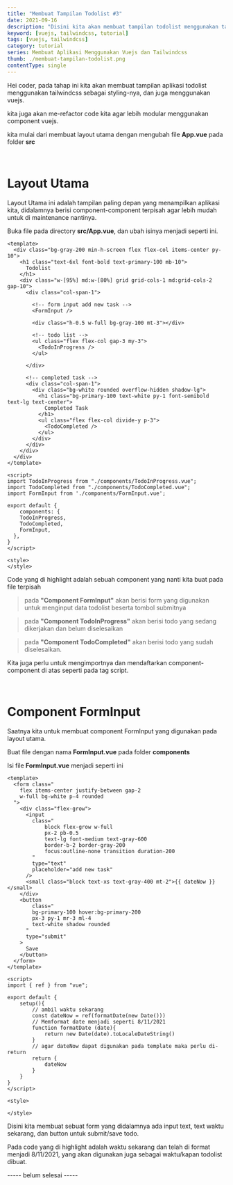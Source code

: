 ```yaml
---
title: "Membuat Tampilan Todolist #3"
date: 2021-09-16
description: "Disini kita akan membuat tampilan todolist menggunakan tailwindcss sebagai styling-nya, dan refactor code-nya menggunakan component vuejs agar lebih modular dan mudah di maintenance."
keyword: [vuejs, tailwindcss, tutorial]
tags: [vuejs, tailwindcss]
category: tutorial
series: Membuat Aplikasi Menggunakan Vuejs dan Tailwindcss
thumb: ./membuat-tampilan-todolist.png
contentType: single
---
```


Hei coder, pada tahap ini kita akan membuat tampilan aplikasi todolist menggunakan tailwindcss sebagai styling-nya, dan juga menggunakan vuejs.

kita juga akan me-refactor code kita agar lebih modular menggunakan component vuejs.

kita mulai dari membuat layout utama dengan mengubah file **App.vue** pada folder **src**

<br/>

# Layout Utama

Layout Utama ini adalah tampilan paling depan yang menampilkan aplikasi kita, didalamnya berisi component-component terpisah agar lebih mudah untuk di maintenance nantinya.

Buka file pada directory **src/App.vue**, dan ubah isinya menjadi seperti ini.

```html:expose=true {10,16,28}
<template>
  <div class="bg-gray-200 min-h-screen flex flex-col items-center py-10">
  	<h1 class="text-6xl font-bold text-primary-100 mb-10">
      Todolist
    </h1>
    <div class="w-[95%] md:w-[80%] grid grid-cols-1 md:grid-cols-2 gap-10">
      <div class="col-span-1">

        <!-- form input add new task -->
        <FormInput />

        <div class="h-0.5 w-full bg-gray-100 mt-3"></div>

        <!-- todo list -->
        <ul class="flex flex-col gap-3 my-3">
          <TodoInProgress />
        </ul>
        
      </div>

      <!-- completed task -->
      <div class="col-span-1">
        <div class="bg-white rounded overflow-hidden shadow-lg">
          <h1 class="bg-primary-100 text-white py-1 font-semibold text-lg text-center">
            Completed Task
          </h1>
          <ul class="flex flex-col divide-y p-3">
            <TodoCompleted />
          </ul>
        </div>
      </div>
    </div>
  </div>
</template>

<script>
import TodoInProgress from "./components/TodoInProgress.vue";
import TodoCompleted from "./components/TodoCompleted.vue";
import FormInput from './components/FormInput.vue';

export default {
	components: {
    TodoInProgress,
    TodoCompleted,
    FormInput,
  },
}
</script>

<style>
</style>
```

Code yang di highlight adalah sebuah component yang nanti kita buat pada file terpisah

> pada **"Component FormInput"** akan berisi form yang digunakan untuk menginput data todolist beserta tombol submitnya

> pada **"Component TodoInProgress"** akan berisi todo yang sedang dikerjakan dan belum diselesaikan

> pada **"Component TodoCompleted"** akan berisi todo yang sudah diselesaikan.

Kita juga perlu untuk mengimportnya dan mendaftarkan component-component di atas seperti pada tag script.

<br/>

# Component FormInput

Saatnya kita untuk membuat component FormInput yang digunakan pada layout utama.

Buat file dengan nama **FormInput.vue** pada folder **components**

Isi file **FormInput.vue** menjadi seperti ini

```html:expose=true {18}
<template>
  <form class="
  	flex items-center justify-between gap-2
  	w-full bg-white p-4 rounded 
  ">
    <div class="flex-grow">
      <input
      	class="
        	block flex-grow w-full 
        	px-2 pb-0.5 
        	text-lg font-medium text-gray-600
        	border-b-2 border-gray-200 
        	focus:outline-none transition duration-200
        "
        type="text" 
        placeholder="add new task"
      />
      <small class="block text-xs text-gray-400 mt-2">{{ dateNow }}</small>
    </div>
    <button
    	class="
      	bg-primary-100 hover:bg-primary-200 
      	px-3 py-1 mr-3 ml-4
      	text-white shadow rounded 
      "
      type="submit" 
    >
      Save
    </button>
  </form>
</template>

<script>
import { ref } from "vue";
	
export default {
	setup(){
		// ambil waktu sekarang
		const dateNow = ref(formatDate(new Date()))
		// Memformat date menjadi seperti 8/11/2021
		function formatDate (date){
			return new Date(date).toLocaleDateString()
		}
		// agar dateNow dapat digunakan pada template maka perlu di-return
		return {
			dateNow
		}
	}
}
</script>

<style>

</style>
```

Disini kita membuat sebuat form yang didalamnya ada input text, text waktu sekarang, dan button untuk submit/save todo.

Pada code yang di highlight adalah waktu sekarang dan telah di format menjadi 8/11/2021, yang akan digunakan juga sebagai waktu/kapan todolist dibuat.


----- belum selesai -----